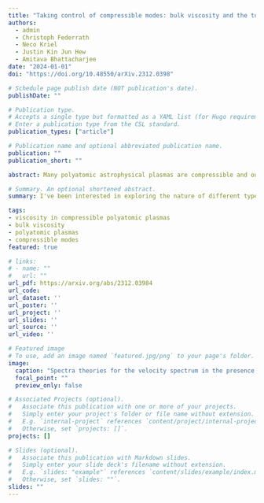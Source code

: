 ```yaml
---
title: "Taking control of compressible modes: bulk viscosity and the turbulent dynamo"
authors:
  - admin
  - Christoph Federrath
  - Neco Kriel
  - Justin Kin Jun Hew
  - Amitava Bhattacharjee
date: "2024-01-01"
doi: "https://doi.org/10.48550/arXiv.2312.0398"

# Schedule page publish date (NOT publication's date).
publishDate: ""

# Publication type.
# Accepts a single type but formatted as a YAML list (for Hugo requirements).
# Enter a publication type from the CSL standard.
publication_types: ["article"]

# Publication name and optional abbreviated publication name.
publication: ""
publication_short: ""

abstract: Many polyatomic astrophysical plasmas are compressible and out of chemical and thermal equilibrium, and yet, due to Stokes' hypothesis, a means to carefully control the decay of compressible modes in these systems has largely been neglected. This is especially important for small-scale, turbulent dynamo processes, which are known to be sensitive to the effects of compression. To control the viscous properties of the compressible modes, we perform supersonic, visco-resistive dynamo simulations with additional bulk viscosity νbulk, deriving a new νbulk Reynolds number Rebulk, and viscous Prandtl number Pν≡Rebulk/Reshear, where Reshear is the shear viscosity Reynolds number. For 10−3≤Pν≤∞, we explore a broad range of statistics critical to the dynamo problem, including the integral and spectral energy ratios, growth rates, and the magnetic  Emag(k) and kinetic Ekin(k)  energy spectrum. We derive a general framework for decomposing Emag growth rates into incompressible and compressible terms via orthogonal tensor decompositions of ∇⊗v, where v is the fluid velocity. We find that compressible modes play a dual role, growing and decaying Emag, and that field-line stretching is the main driver of growth, even in supersonic dynamos. In the absence of νbulk, compressible modes pile up on small-scales, creating an apparent spectral bottleneck, which disappears for Pν≈1. As  Pν decreases, compressible modes are dissipated at increasingly larger scales, in turn suppressing incompressible modes through a coupling between viscosity operators. We emphasise the importance of further understanding the role of νbulk in compressible astrophysical plasmas.

# Summary. An optional shortened abstract.
summary: I've been interested in exploring the nature of different types of viscosity and the role it plays in the dynamo for some time! This is my latest work on trying to marry bulk viscosity -- the type of viscosity generated by out-of-thermal-equilibrium vibrational degrees of freedom (only possible in poly-atomic plasmas) -- and the turbulent dynamo, giving rise to a whole new range of scales -- the sub-bulk-viscous range.

tags:
- viscosity in compressible polyatomic plasmas
- bulk viscosity
- polyatomic plasmas
- compressible modes
featured: true

# links:
# - name: ""
#   url: ""
url_pdf: https://arxiv.org/abs/2312.03984
url_code:
url_dataset: ''
url_poster: ''
url_project: ''
url_slides: ''
url_source: ''
url_video: ''

# Featured image
# To use, add an image named `featured.jpg/png` to your page's folder. 
image:
  caption: "Spectra theories for the velocity spectrum in the presence of bulk and shear viscosity"
  focal_point: ""
  preview_only: false

# Associated Projects (optional).
#   Associate this publication with one or more of your projects.
#   Simply enter your project's folder or file name without extension.
#   E.g. `internal-project` references `content/project/internal-project/index.md`.
#   Otherwise, set `projects: []`.
projects: []

# Slides (optional).
#   Associate this publication with Markdown slides.
#   Simply enter your slide deck's filename without extension.
#   E.g. `slides: "example"` references `content/slides/example/index.md`.
#   Otherwise, set `slides: ""`.
slides: ""
---
```


<!-- {{% callout note %}}
Click the *Cite* button above to demo the feature to enable visitors to import publication metadata into their reference management software.
{{% /callout %}}

{{% callout note %}}
Create your slides in Markdown - click the *Slides* button to check out the example.
{{% /callout %}}

Add the publication's **full text** or **supplementary notes** here. You can use rich formatting such as including [code, math, and images](https://docs.hugoblox.com/content/writing-markdown-latex/). -->
